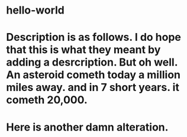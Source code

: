# hello-world
# Description is as follows. I do hope that this is what they meant by adding a desrcription. But oh well. An asteroid cometh today a million miles away. and in 7 short years. it cometh 20,000.
# Here is another damn alteration.
